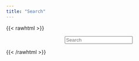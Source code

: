 ```yaml
---
title: "Search"
---
```


{{< rawhtml >}}

<div align="center">
<div class="sidebar-section"><input id="search-query" placeholder="Search" /></div>
<div id="search-results" style="display:none;"></div>
<div id="sidebars"></div>
</div align="center">

{{< /rawhtml >}}